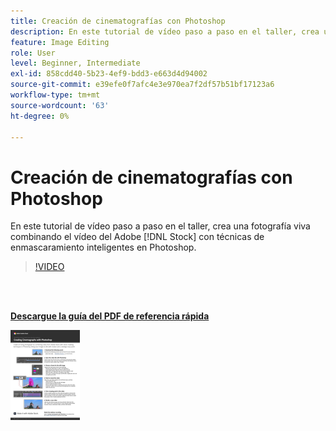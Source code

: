 ```yaml
---
title: Creación de cinematografías con Photoshop
description: En este tutorial de vídeo paso a paso en el taller, crea una fotografía dinámica combinando el vídeo de Adobe [!DNL Stock] con técnicas ingeniosas de aplicación de máscaras en Photoshop
feature: Image Editing
role: User
level: Beginner, Intermediate
exl-id: 858cdd40-5b23-4ef9-bdd3-e663d4d94002
source-git-commit: e39efe0f7afc4e3e970ea7f2df57b51bf17123a6
workflow-type: tm+mt
source-wordcount: '63'
ht-degree: 0%

---
```


# Creación de cinematografías con Photoshop

En este tutorial de vídeo paso a paso en el taller, crea una fotografía viva combinando el vídeo del Adobe [!DNL Stock] con técnicas de enmascaramiento inteligentes en Photoshop.

>[!VIDEO](https://video.tv.adobe.com/v/331002?hidetitle=true)

<br> 

[**Descargue la guía del PDF de referencia rápida**](../quick-reference/CreatingCinemagraphswithPhotoshop.pdf)

[![Imagen de la primera página de la guía de referencia rápida](assets/CreatingCinemagraphswithPhotoshopPage1.png)](../quick-reference/CreatingCinemagraphswithPhotoshop.pdf)
